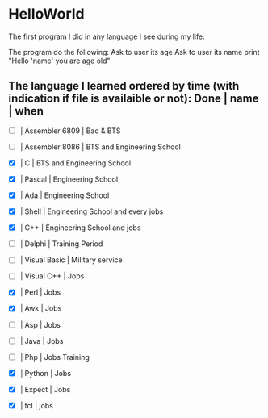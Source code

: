 # HelloWorld

The first program I did in any language I see during my life.

The program do the following:
Ask to user its age
Ask to user its name
print "Hello 'name' you are age old"

The language I learned ordered by time (with indication if file is availaible or not):
Done  | name           | when
-----------------------------------
- [ ] | Assembler 6809 | Bac & BTS
- [ ] | Assembler 8086 | BTS and Engineering School
- [x] | C              | BTS and Engineering School
- [x] | Pascal         | Engineering School
- [x] | Ada            | Engineering School
- [x] | Shell          | Engineering School and every jobs
- [x] | C++            | Engineering School and jobs
- [ ] | Delphi         | Training Period
- [ ] | Visual Basic   | Military service
- [ ] | Visual C++     | Jobs
- [x] | Perl           | Jobs
- [x] | Awk            | Jobs
- [ ] | Asp            | Jobs
- [ ] | Java           | Jobs
- [ ] | Php            | Jobs Training
- [x] | Python         | Jobs
- [x] | Expect         | Jobs
- [x] | tcl            | jobs


 

